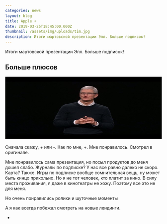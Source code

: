 ```yaml
---
categories: news
layout: blog
title: Apple +
date: 2019-03-25T18:45:00.000Z
thumbnail: /assets/img/uploads/tim.jpg
description: Итоги мартовской презентации Эпл. Больше подписок!
---
```

Итоги мартовской презентации Эпл. Больше подписок!

## Больше плюсов

<a href="/assets/img/uploads/tim.jpg" class="image-link" title="Tim Cook" target="_blank"><img src="/assets/img/uploads/tim.jpg" width="3000" height="200" layout="responsive" alt="Tim Cook"></a>

Сначала скажу, + или -. Как по мне, +. Мне понравилось. Смотрел в оригинале.

Мне понравилось сама презентация, но посыл продуктов до меня дошел слабо. Журналы по подписке? У нас все равно далеко не скоро. Карта? Также. Игры по подписке вообще сомнительная вещь, ну может быть кинцо прикольно. Но я не тот человек, кто платит за кино. В силу места проживания, я даже в кинотеатры не хожу. Поэтому все это не для меня.

Но очень понравились ролики и шуточные моменты

А я как всегда побежал смотреть на новые лендинги.

+
